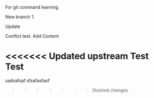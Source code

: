 For git command learning.

New branch 1.

Update
 
Conflict test.
Add Content

<<<<<<< Updated upstream
Test Test 
=======
sadsafsaf
sfsafasfasf
>>>>>>> Stashed changes
